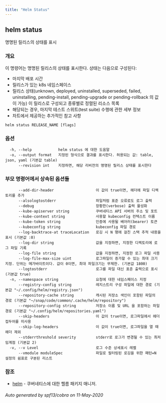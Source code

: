 ```yaml
---
title: "Helm Status"
---
```


## helm status

명명된 릴리스의 상태를 표시

### 개요


이 명령어는 명명된 릴리스의 상태를 표시한다.
상태는 다음으로 구성된다:
- 마지막 배포 시간
- 릴리스가 있는 k8s 네임스페이스
- 릴리스 상태(unknown, deployed, uninstalled, superseded, failed, uninstalling, pending-install, pending-upgrade or pending-rollback 의 값이 가능)
이 릴리스로 구성되고 종류별로 정렬된 리소스 목록
- 해당되는 경우, 마지막 테스트 스위트(test suite) 수행에 관한 세부 정보
- 차트에서 제공하는 추가적인 참고 사항


```
helm status RELEASE_NAME [flags]
```

### 옵션

```
  -h, --help            helm status 에 대한 도움말
  -o, --output format   지정된 형식으로 결과를 표시한다. 허용되는 값: table, json, yaml (기본값 table)
      --revision int    지정하면, 해당 리비전의 명명된 릴리스 상태를 표시한다
```

### 부모 명령어에서 상속된 옵션들

```
      --add-dir-header                   이 값이 true이면, 헤더에 파일 디렉토리를 추가
      --alsologtostderr                  파일처럼 표준 오류로도 로그 출력
      --debug                            장황한(verbose) 출력 활성화
      --kube-apiserver string            쿠버네티스 API 서버의 주소 및 포트
      --kube-context string              사용할 kubeconfig 컨텍스트 이름
      --kube-token string                인증에 사용될 베어러(bearer) 토큰
      --kubeconfig string                kubeconfig 파일 경로
      --log-backtrace-at traceLocation   로깅 시 N 행에 걸친 스택 추적 내용을 표시 (기본값 :0)
      --log-dir string                   값을 지정하면, 지정한 디렉토리에 로그 파일 기록
      --log-file string                  값을 지정하면, 지정한 로그 파일 사용
      --log-file-max-size uint           로그파일이 증가할 수 있는 최대 크기 지정. 단위는 메가바이트이다. 값이 0이면, 최대 파일크기는 무제한. (기본값 1800)
      --logtostderr                      로그를 파일 대신 표준 출력으로 표시 (기본값 true)
  -n, --namespace string                 요청에 대한 네임스페이스 지정
      --registry-config string           레지스트리 구성 파일에 대한 경로 (기본값 "~/.config/helm/registry.json")
      --repository-cache string          캐시된 저장소 색인이 포함된 파일의 경로 (기본값 "~/snap/code/common/.cache/helm/repository")
      --repository-config string         저장소 이름 및 URL 을 포함하는 파일 경로 (기본값 "~/.config/helm/repositories.yaml")
      --skip-headers                     이 값이 true이면, 로그파일에서 헤더 접두어를 미사용
      --skip-log-headers                 이 값이 true이면, 로그파일을 열 때 헤더 제외
      --stderrthreshold severity         stderr로 로그가 변경될 수 있는 최저 임계점 (기본값 2)
  -v, --v Level                          로그 수준 상세표시 레벨
      --vmodule moduleSpec               파일로 필터링된 로깅을 위한 패턴=N 설정의 쉼표로 구분된 리스트
```

### 참조

* [helm](../helm)	 - 쿠버네티스에 대한 헬름 패키지 매니저.

###### Auto generated by spf13/cobra on 11-May-2020
